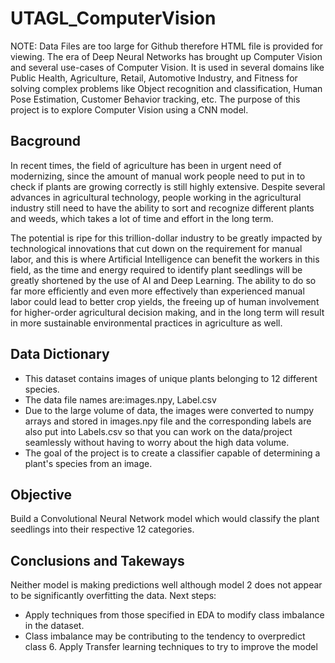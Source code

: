 # UTAGL_ComputerVision
NOTE: Data Files are too large for Github therefore HTML file is provided for viewing.
The era of Deep Neural Networks has brought up Computer Vision and several use-cases of Computer Vision. It is used in several domains like Public Health, Agriculture, Retail, Automotive Industry, and Fitness for solving complex problems like Object recognition and classification, Human Pose Estimation, Customer Behavior tracking, etc. The purpose of this project is to explore Computer Vision using a CNN model.

## Bacground
In recent times, the field of agriculture has been in urgent need of modernizing, since the amount of manual work people need to put in to check if plants are growing correctly is still highly extensive. Despite several advances in agricultural technology, people working in the agricultural industry still need to have the ability to sort and recognize different plants and weeds, which takes a lot of time and effort in the long term.

The potential is ripe for this trillion-dollar industry to be greatly impacted by technological innovations that cut down on the requirement for manual labor, and this is where Artificial Intelligence can benefit the workers in this field, as the time and energy required to identify plant seedlings will be greatly shortened by the use of AI and Deep Learning. The ability to do so far more efficiently and even more effectively than experienced manual labor could lead to better crop yields, the freeing up of human involvement for higher-order agricultural decision making, and in the long term will result in more sustainable environmental practices in agriculture as well.

## Data Dictionary
- This dataset contains images of unique plants belonging to 12 different species.
- The data file names are:images.npy, Label.csv
- Due to the large volume of data, the images were converted to numpy arrays and stored in images.npy file and the corresponding labels are also put into Labels.csv so that you can work on the data/project seamlessly without having to worry about the high data volume.
- The goal of the project is to create a classifier capable of determining a plant's species from an image.

## Objective
Build a Convolutional Neural Network model which would classify the plant seedlings into their respective 12 categories.

## Conclusions and Takeways
Neither model is making predictions well although model 2 does not appear to be significantly overfitting the data.
Next steps:
- Apply techniques from those specified in EDA to modify class imbalance in the dataset.
- Class imbalance may be contributing to the tendency to overpredict class 6. Apply Transfer learning techniques to try to improve the model

